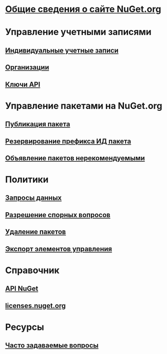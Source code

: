 # [Общие сведения о сайте NuGet.org](overview-nuget-org.md)
# Управление учетными записями
## [Индивидуальные учетные записи](individual-accounts.md)
## [Организации](organizations-on-nuget-org.md)
## [Ключи API](scoped-api-keys.md)
# Управление пакетами на NuGet.org
## [Публикация пакета](publish-a-package.md)
## [Резервирование префикса ИД пакета](id-prefix-reservation.md)
## [Объявление пакетов нерекомендуемыми](deprecate-packages.md)
# Политики
## [Запросы данных](policies/Data-requests.md)
## [Разрешение спорных вопросов](policies/dispute-resolution.md)
## [Удаление пакетов](policies/deleting-packages.md)
## [Экспорт элементов управления](policies/export-control.md)
# Справочник
## [API NuGet](../api/overview.md)
## [licenses.nuget.org](licenses.nuget.org.md)
# Ресурсы
## [Часто задаваемые вопросы](nuget-org-faq.md)
